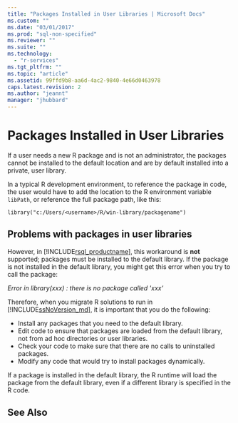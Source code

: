 ```yaml
---
title: "Packages Installed in User Libraries | Microsoft Docs"
ms.custom: ""
ms.date: "03/01/2017"
ms.prod: "sql-non-specified"
ms.reviewer: ""
ms.suite: ""
ms.technology: 
  - "r-services"
ms.tgt_pltfrm: ""
ms.topic: "article"
ms.assetid: 99ffd9b8-aa6d-4ac2-9840-4e66d0463978
caps.latest.revision: 2
ms.author: "jeannt"
manager: "jhubbard"
---
```

# Packages Installed in User Libraries

If a user needs a new R package and is not an administrator, the packages cannot be installed to the default location and are by default installed into a private, user library. 

In a typical R development environment, to reference the package in code, the user would have to add the location to the R environment variable `libPath`, or reference the full package path, like this:  
  
~~~~
library("c:/Users/<username>/R/win-library/packagename")  
~~~~

## Problems with packages in user libraries

However, in  [!INCLUDE[rsql_productname](../../a9notintoc/includes/rsql-productname-md.md)], this workaround is **not** supported; packages must be installed to the default library. If the package is not installed in the default library, you might get this error when you try to call the package:

*Error in library(xxx) : there is no package called 'xxx'*
 

Therefore, when you migrate R solutions to run in [!INCLUDE[ssNoVersion_md](../../a9notintoc/includes/ssnoversion-md.md)], it is important that you do the following:
+ Install any packages that you need to the default library.
+ Edit code to ensure that packages are loaded from the default library,  not from ad hoc directories or user libraries.
+ Check your code to make sure that there are no calls to uninstalled packages.
+ Modify any code that would try to install packages dynamically.
 
If a package is installed in the default library, the R runtime will load the package from the default library, even if a different library is specified in the R code.

## See Also